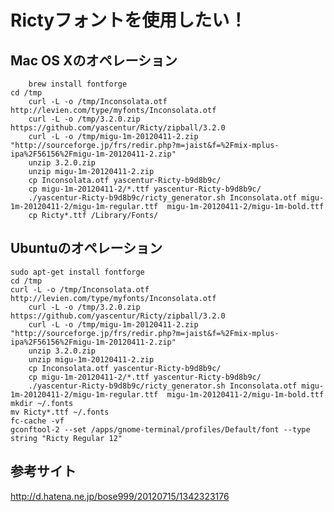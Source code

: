 # Rictyフォントを使用したい！

## Mac OS Xのオペレーション

        brew install fontforge
	cd /tmp
        curl -L -o /tmp/Inconsolata.otf http://levien.com/type/myfonts/Inconsolata.otf
        curl -L -o /tmp/3.2.0.zip https://github.com/yascentur/Ricty/zipball/3.2.0
        curl -L -o /tmp/migu-1m-20120411-2.zip "http://sourceforge.jp/frs/redir.php?m=jaist&f=%2Fmix-mplus-ipa%2F56156%2Fmigu-1m-20120411-2.zip"
        unzip 3.2.0.zip 
        unzip migu-1m-20120411-2.zip 
        cp Inconsolata.otf yascentur-Ricty-b9d8b9c/
        cp migu-1m-20120411-2/*.ttf yascentur-Ricty-b9d8b9c/
        ./yascentur-Ricty-b9d8b9c/ricty_generator.sh Inconsolata.otf migu-1m-20120411-2/migu-1m-regular.ttf  migu-1m-20120411-2/migu-1m-bold.ttf
        cp Ricty*.ttf /Library/Fonts/

## Ubuntuのオペレーション
	
	sudo apt-get install fontforge
	cd /tmp
	curl -L -o /tmp/Inconsolata.otf http://levien.com/type/myfonts/Inconsolata.otf
        curl -L -o /tmp/3.2.0.zip https://github.com/yascentur/Ricty/zipball/3.2.0
        curl -L -o /tmp/migu-1m-20120411-2.zip "http://sourceforge.jp/frs/redir.php?m=jaist&f=%2Fmix-mplus-ipa%2F56156%2Fmigu-1m-20120411-2.zip"
        unzip 3.2.0.zip 
        unzip migu-1m-20120411-2.zip 
        cp Inconsolata.otf yascentur-Ricty-b9d8b9c/
        cp migu-1m-20120411-2/*.ttf yascentur-Ricty-b9d8b9c/
        ./yascentur-Ricty-b9d8b9c/ricty_generator.sh Inconsolata.otf migu-1m-20120411-2/migu-1m-regular.ttf  migu-1m-20120411-2/migu-1m-bold.ttf
	mkdir ~/.fonts
	mv Ricty*.ttf ~/.fonts
	fc-cache -vf
	gconftool-2 --set /apps/gnome-terminal/profiles/Default/font --type string "Ricty Regular 12" 

## 参考サイト
http://d.hatena.ne.jp/bose999/20120715/1342323176

